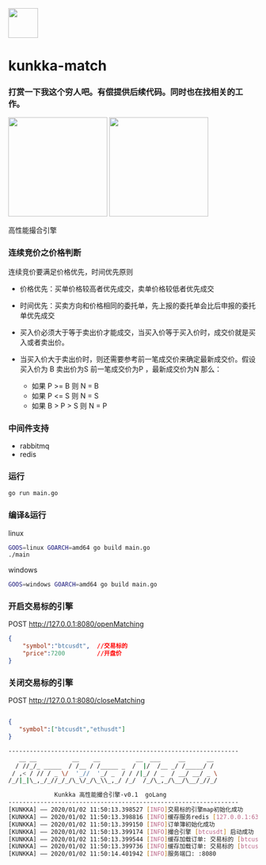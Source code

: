 <img src="https://simpleicons.org/icons/go.svg" width="60px" height="60px"/>


# kunkka-match


### 打赏一下我这个穷人吧。有偿提供后续代码。同时也在找相关的工作。
<img src="https://github.com/wangbinzero/kunkka-match/blob/master/IMG_0285.JPG" width="200px" height="200px"/>
<img src="https://github.com/wangbinzero/kunkka-match/blob/master/IMG_0286.JPG" width="200px" height="200px"/>

高性能撮合引擎

### 连续竞价之价格判断

连续竞价要满足价格优先，时间优先原则
- 价格优先：买单价格较高者优先成交，卖单价格较低者优先成交
- 时间优先：买卖方向和价格相同的委托单，先上报的委托单会比后申报的委托单优先成交

- 买入价必须大于等于卖出价才能成交，当买入价等于买入价时，成交价就是买入或者卖出价。
- 当买入价大于卖出价时，则还需要参考前一笔成交价来确定最新成交价。假设买入价为 B 卖出价为S
前一笔成交价为P ，最新成交价为N  那么：
   - 如果 P >= B 则 N = B
   - 如果 P <= S 则 N = S
   - 如果 B > P > S 则 N = P 

### 中间件支持

- rabbitmq
- redis

### 运行

```bash
go run main.go
```
### 编译&运行

linux
```bash
GOOS=linux GOARCH=amd64 go build main.go
./main
```

windows
```bash
GOOS=windows GOARCH=amd64 go build main.go
```

### 开启交易标的引擎
POST http://127.0.0.1:8080/openMatching
```json
{
	"symbol":"btcusdt",  //交易标的
	"price":7200         //开盘价
}
```

### 关闭交易标的引擎
POST http://127.0.0.1:8080/closeMatching

```json

{
   "symbol":["btcusdt","ethusdt"]
}
```



```bash
-----------------------------------------------------------------
   __ __          __    __          __  ___     __      __
  / //_/_ _____  / /__ / /_____ _  /  |/  /__ _/ /_____/ /
 / ,< / // / _ \/  '_//  '_/ _  / / /|_/ / _  / __/ __/ _ \ 
/_/|_|\_,_/_//_/_/\_\/_/\_\\_,_/ /_/  /_/\_,_/\__/\__/_//_/

             Kunkka 高性能撮合引擎-v0.1  goLang
-----------------------------------------------------------------
[KUNKKA] –– 2020/01/02 11:50:13.398527 [INFO]交易标的引擎map初始化成功
[KUNKKA] –– 2020/01/02 11:50:13.398816 [INFO]缓存服务redis [127.0.0.1:6379] 连接成功 
[KUNKKA] –– 2020/01/02 11:50:13.399150 [INFO]订单簿初始化成功
[KUNKKA] –– 2020/01/02 11:50:13.399174 [INFO]撮合引擎 [btcusdt] 启动成功
[KUNKKA] –– 2020/01/02 11:50:13.399544 [INFO]缓存加载订单: 交易标的 [btcusdt] 订单 map[action:create orderId:1234568 orderType:limit price:1200 symbol:btcusdt timestamp:0.00000000000000000000000000000000000000000000000015779359203800869]
[KUNKKA] –– 2020/01/02 11:50:13.399736 [INFO]缓存加载订单: 交易标的 [btcusdt] 订单 map[action:create orderId:1234567 orderType:limit price:1200 symbol:btcusdt timestamp:0.0000000000000000000000000000000000000000000000001577935932283284]
[KUNKKA] –– 2020/01/02 11:50:14.401942 [INFO]服务端口: :8080

```
